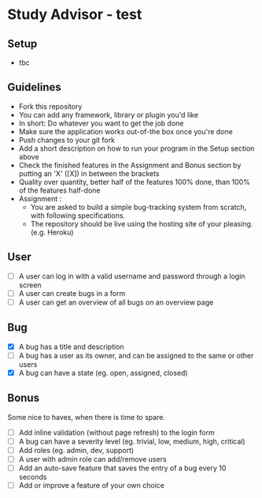 # Study Advisor - test
## Setup
  - tbc
## Guidelines
  - Fork this repository
  - You can add any framework, library or plugin you'd like
  - In short: Do whatever you want to get the job done
  - Make sure the application works out-of-the box once you're done
  - Push changes to your git fork
  - Add a short description on how to run your program in the Setup section above
  - Check the finished features in the Assignment and Bonus section by putting an 'X' ([X]) in between the brackets
  - Quality over quantity, better half of the features 100% done, than 100% of the features half-done
  - Assignment :
    - You are asked to build a simple bug-tracking system from scratch, with following specifications.
    - The repository should be live using the hosting site of your pleasing. (e.g. Heroku)

## User
   - [ ] A user can log in with a valid username and password through a login screen
   - [ ] A user can create bugs in a form
   - [ ] A user can get an overview of all bugs on an overview page
## Bug
   - [X] A bug has a title and description
   - [ ] A bug has a user as its owner, and can be assigned to the same or other users
   - [X] A bug can have a state (eg. open, assigned, closed)
## Bonus
  Some nice to haves, when there is time to spare.

   - [ ] Add inline validation (without page refresh) to the login form
   - [ ] A bug can have a severity level (eg. trivial, low, medium, high, critical)
   - [ ] Add roles (eg. admin, dev, support)
   - [ ] A user with admin role can add/remove users
   - [ ] Add an auto-save feature that saves the entry of a bug every 10 seconds
   - [ ] Add or improve a feature of your own choice
